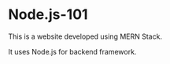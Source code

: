 # Node.js-101

This is a website developed using MERN Stack.

It uses Node.js for backend framework.
